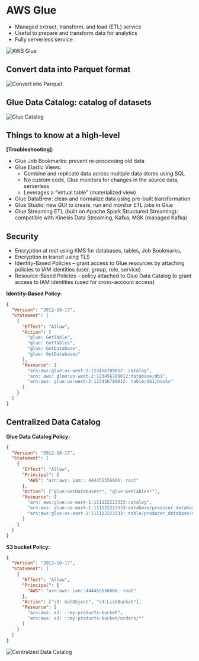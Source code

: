 # AWS Glue

- Managed extract, transform, and load (ETL) service
- Useful to prepare and transform data for analytics
- Fully serverless service

![AWS Glue](./glue.png)

## Convert data into Parquet format

![Convert into Parquet](./covert_into_parquet.png)

## Glue Data Catalog: catalog of datasets

![Glue Catalog](./glue_catalog.png)

## Things to know at a high-level

**[Troubleshooting]**:

- Glue Job Bookmarks: prevent re-processing old data
- Glue Elastic Views:
  - Combine and replicate data across multiple data stores using SQL
  - No custom code, Glue monitors for changes in the source data, serverless
  - Leverages a “virtual table” (materialized view)
- Glue DataBrew: clean and normalize data using pre-built transformation
- Glue Studio: new GUI to create, run and monitor ETL jobs in Glue
- Glue Streaming ETL (built on Apache Spark Structured Streaming):
  compatible with Kinesis Data Streaming, Kafka, MSK (managed Kafka)

## Security

- Encryption at rest using KMS for databases, tables, Job Bookmarks,
- Encryption in transit using TLS
- Identity-Based Policies – grant access to Glue resources by attaching policies to IAM identities (user, group, role, service)
- Resource-Based Policies – policy attached to Glue Data Catalog to grant access to IAM identities (used for cross-account access)

**Identity-Based Policy:**

```json
{
  "Version": "2012-10-17",
  "Statement": [
    {
      "Effect": "Allow",
      "Action": [
        "glue: GetTable",
        "glue: GetTables",
        "glue: GetDatabase",
        "glue: GetDatabases"
      ],
      "Resource": [
        "arn:aws:glue:us-west-2:123456789012: catalog",
        "arn: aws: glue:us-west-2:123456789012:database/db1",
        "arn:aws: glue:us-west-2:123456789012: table/db1/books"
      ]
    }
  ]
}
```

## Centralized Data Catalog

**Glue Data Catalog Policy:**

```json
{
  "Version": "2012-10-17",
  "Statement": [
    {
      "Effect": "Allow",
      "Principal": {
        "AWS": "arn:aws: iam:: 444455556666: root"
      },
      "Action": ["glue:GetDatabases*", "glue:GetTables*"],
      "Resource": [
        "arn: aws:glue:us-east-1:111122223333:catalog",
        "arn:aws: glue:us-east-1:111122223333:database/producer_database",
        "arn:aws:glue:us-east-1:111122223333: table/producer_database/orders"
      ]
    }
  ]
}
```

**S3 bucket Policy:**

```json
{
  "Version": "2012-10-17",
  "Statement": [
    {
      "Effect": "Allow",
      "Principal": {
        "AWS": "arn:aws: iam::444455556666: root"
      },
      "Action": ["s3: GetObject", "s3:ListBucket"],
      "Resource": [
        "arn:aws: s3: ::my-products-bucket",
        "arn:aws: s3: ::my-products-bucket/orders/*"
      ]
    }
  ]
}
```

![Centralzed Data Catalog](./centralized_data_catalog.png)

